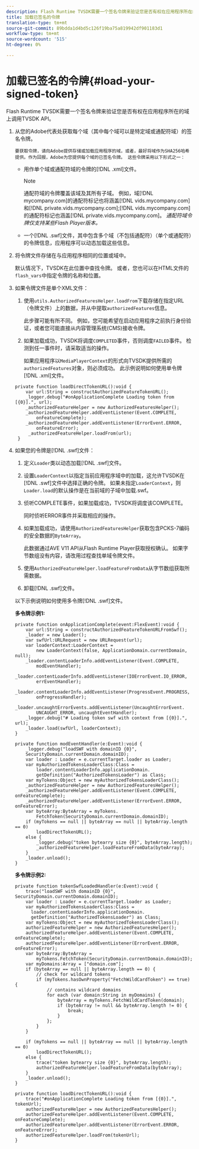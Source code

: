 ```yaml
---
description: Flash Runtime TVSDK需要一个签名令牌来验证您是否有权在应用程序所在的域上调用TVSDK API。
title: 加载已签名的令牌
translation-type: tm+mt
source-git-commit: 89bdda1d4bd5c126f19ba75a819942df901183d1
workflow-type: tm+mt
source-wordcount: '515'
ht-degree: 0%

---
```



# 加载已签名的令牌{#load-your-signed-token}

Flash Runtime TVSDK需要一个签名令牌来验证您是否有权在应用程序所在的域上调用TVSDK API。

1. 从您的Adobe代表处获取每个域（其中每个域可以是特定域或通配符域）的签名令牌。

       要获取令牌，请向Adobe提供存储或加载应用程序的域，或者，最好将域作为SHA256哈希提供。作为回报，Adobe为您提供每个域的已签名令牌。 这些令牌采用以下形式之一：
   
   * 用作单个域或通配符域的令牌的[!DNL .xml]文件。

      >[!NOTE]
      >
      >通配符域的令牌覆盖该域及其所有子域。 例如，域[!DNL mycompany.com]的通配符标记也将涵盖[!DNL vids.mycompany.com]和[!DNL private.vids.mycompany.com];[!DNL vids.mycompany.com]的通配符标记也涵盖[!DNL private.vids.mycompany.com]。 *通配符域令牌仅支持某些Flash Player版本。*

   * 一个[!DNL .swf]文件，其中包含多个域（不包括通配符）（单个或通配符）的令牌信息，应用程序可以动态加载这些信息。

1. 将令牌文件存储在与应用程序相同的位置或域中。

   默认情况下，TVSDK在此位置中查找令牌。 或者，您也可以在HTML文件的`flash_vars`中指定令牌的名称和位置。
1. 如果令牌文件是单个XML文件：
   1. 使用`utils.AuthorizedFeaturesHelper.loadFrom`下载存储在指定URL（令牌文件）上的数据，并从中提取`authorizedFeatures`信息。

      此步骤可能有所不同。 例如，您可能希望在启动应用程序之前执行身份验证，或者您可能直接从内容管理系统(CMS)接收令牌。

   1. 如果加载成功，TVSDK将调度`COMPLETED`事件，否则调度`FAILED`事件。 检测到任一事件时，请采取适当的操作。

      如果应用程序以`MediaPlayerContext`的形式向TVSDK提供所需的`authorizedFeatures`对象，则必须成功。
   此示例说明如何使用单令牌[!DNL .xml]文件。

   ```
   private function loadDirectTokenURL():void { 
       var url:String = constructAuthorizedFeatureTokenURL(); 
       _logger.debug("#onApplicationComplete Loading token from [{0}].", url); 
       _authorizedFeatureHelper = new AuthorizedFeaturesHelper(); 
       _authorizedFeatureHelper.addEventListener(Event.COMPLETE,  
           onFeatureComplete); 
       _authorizedFeatureHelper.addEventListener(ErrorEvent.ERROR,  
           onFeatureError); 
        _authorizedFeatureHelper.loadFrom(url); 
    }
   ```

1. 如果您的令牌是[!DNL .swf]文件：
   1. 定义`Loader`类以动态加载[!DNL .swf]文件。
   1. 设置`LoaderContext`以指定当前应用程序域中的加载，这允许TVSDK在[!DNL .swf]文件中选择正确的令牌。 如果未指定`LoaderContext`，则`Loader.load`的默认操作是在当前域的子域中加载.swf。
   1. 侦听COMPLETE事件，如果加载成功，TVSDK将调度该COMPLETE。

      同时侦听ERROR事件并采取相应的操作。
   1. 如果加载成功，请使用`AuthorizedFeaturesHelper`获取包含PCKS-7编码的安全数据的`ByteArray`。

      此数据通过AVE V11 API从Flash Runtime Player获取授权确认。 如果字节数组没有内容，请改用过程查找单域令牌文件。
   1. 使用`AuthorizedFeatureHelper.loadFeatureFromData`从字节数组获取所需数据。
   1. 卸载[!DNL .swf]文件。

   以下示例说明如何使用多令牌[!DNL .swf]文件。

   **多令牌示例1:**

   ```
   private function onApplicationComplete(event:FlexEvent):void { 
       var url:String = constructAuthorizedFeatureTokenURLFromSwf();   
       _loader = new Loader(); 
       var swfUrl:URLRequest = new URLRequest(url); 
       var loaderContext:LoaderContext =  
           new LoaderContext(false, ApplicationDomain.currentDomain, null); 
       _loader.contentLoaderInfo.addEventListener(Event.COMPLETE,  
           modEventHandler); 
       _loader.contentLoaderInfo.addEventListener(IOErrorEvent.IO_ERROR,  
           errEventHandler); 
       _loader.contentLoaderInfo.addEventListener(ProgressEvent.PROGRESS,  
           onProgressHandler); 
       _loader.uncaughtErrorEvents.addEventListener(UncaughtErrorEvent. 
           UNCAUGHT_ERROR, uncaughtEventHandler); 
       _logger.debug("# Loading token swf with context from [{0}].", url); 
       _loader.load(swfUrl, loaderContext); 
   } 
   
   private function modEventHandler(e:Event):void { 
       _logger.debug("loadSWF with domainID {0}",  
       SecurityDomain.currentDomain.domainID); 
       var loader : Loader = e.currentTarget.loader as Loader; 
       var myAuthorizedTokensLoaderClass:Class =  
           loader.contentLoaderInfo.applicationDomain. 
           getDefinition("AuthorizedTokensLoader") as Class; 
       var myTokens:Object = new myAuthorizedTokensLoaderClass(); 
       _authorizedFeatureHelper = new AuthorizedFeaturesHelper(); 
       _authorizedFeatureHelper.addEventListener(Event.COMPLETE, onFeatureComplete); 
       _authorizedFeatureHelper.addEventListener(ErrorEvent.ERROR, onFeatureError); 
       var byteArray:ByteArray = myTokens. 
           FetchToken(SecurityDomain.currentDomain.domainID); 
       if (myTokens == null || byteArray == null || byteArray.length == 0) 
           loadDirectTokenURL(); 
       else { 
           _logger.debug("token bytearry size {0}", byteArray.length); 
           _authorizedFeatureHelper.loadFeatureFromData(byteArray); 
       } 
       _loader.unload(); 
   } 
   ```

   **多令牌示例2:**

   ```
   private function tokenSwfLoadedHandler(e:Event):void { 
       trace("loadSWF with domainID {0}", SecurityDomain.currentDomain.domainID); 
       var loader : Loader = e.currentTarget.loader as Loader; 
       var myAuthorizedTokensLoaderClass:Class =  
         loader.contentLoaderInfo.applicationDomain. 
         getDefinition("AuthorizedTokensLoader") as Class; 
       var myTokens:Object = new myAuthorizedTokensLoaderClass(); 
       authorizedFeatureHelper = new AuthorizedFeaturesHelper(); 
       authorizedFeatureHelper.addEventListener(Event.COMPLETE, onFeatureComplete); 
       authorizedFeatureHelper.addEventListener(ErrorEvent.ERROR, onFeatureError); 
       var byteArray:ByteArray =  
           myTokens.FetchToken(SecurityDomain.currentDomain.domainID); 
       var myDomains:Array = ["domain.com"]; 
       if (byteArray == null || byteArray.length == 0) { 
           // check for wildcard tokens 
           if (myTokens.hasOwnProperty("FetchWildCardToken") == true) { 
               // contains wildcard domains 
               for each (var domain:String in myDomains) { 
                   byteArray = myTokens.FetchWildCardToken(domain); 
                   if (byteArray != null && byteArray.length != 0) { 
                       break; 
                   } 
               }; 
           } 
       } 
   
       if (myTokens == null || byteArray == null || byteArray.length == 0) 
           loadDirectTokenURL(); 
       else { 
           trace("token bytearry size {0}", byteArray.length); 
           authorizedFeatureHelper.loadFeatureFromData(byteArray); 
       } 
       _loader.unload(); 
   } 
   
   private function loadDirectTokenURL():void { 
       trace("#onApplicationComplete Loading token from [{0}].", tokenUrl); 
       authorizedFeatureHelper = new AuthorizedFeaturesHelper(); 
       authorizedFeatureHelper.addEventListener(Event.COMPLETE, onFeatureComplete); 
       authorizedFeatureHelper.addEventListener(ErrorEvent.ERROR, onFeatureError); 
       authorizedFeatureHelper.loadFrom(tokenUrl); 
   }
   ```

